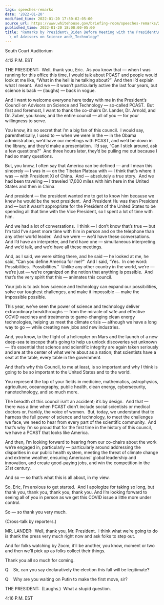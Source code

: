 ```yaml
---
tags: speeches-remarks
date: '2022-01-20'
modified_time: 2022-01-20 17:50:02-05:00
source_url: https://www.whitehouse.gov/briefing-room/speeches-remarks/2022/01/20/remarks-by-president-biden-before-meeting-with-the-presidents-council-of-advisors-on-science-and-technology/
published_time: 2022-01-20 18:00:00-05:00
title: "Remarks by President\_Biden Before Meeting with the President\u2019s Council\
  \ of Advisors on Science and\_Technology"
---
```

 
South Court Auditorium

4:12 P.M. EST

THE PRESIDENT:  Well, thank you, Eric.  As you know that — when I was
running for this office this time, I would talk about PCAST and people
would look at me like, “What in the hell is he talking about?”  And then
I’d explain what I meant.  And we — it wasn’t particularly active the
last four years, but science is back — (laughs) — back in vogue.

And I want to welcome everyone here today with me in the President’s
Council on Advisors on Science and Technology — so-called PCAST.  But
first and foremost, I want to thank the co-chairs Dr. Lander, Dr.
Arnold, and Dr. Zuber, you know, and the entire council — all of you —
for your willingness to serve.

You know, it’s no secret that I’m a big fan of this council.  I would
say, parenthetically, I used to — when we were in the — in the Obama
administration, we’d have our meetings with PCAST, and we’d be down in
the library, and they’d make a presentation.  I’d say, “Can I stick
around, ask a few questions?”  And three hours later, they’d be pulling
me out because I had so many questions.

But, you know, I often say that America can be defined — and I mean this
sincerely — I was in — on the Tibetan Plateau with — I think that’s
where it was — with President Xi of China.  And — absolutely a true
story.  And we had been traveling — I traveled 17,000 miles with him
here in the United States and then in China. 

And president — the president wanted me to get to know him because we
knew he would be the next president.  And President Hu was then
President and — but it wasn’t appropriate for the President of the
United States to be spending all that time with the Vice President, so I
spent a lot of time with him. 

And we had a lot of conversations.  I think — I don’t know that’s true —
but I’m told I’ve spent more time with him in person and on the
telephone than any other world leader.  And we were — we’d have these
conversations.  And I’d have an interpreter, and he’d have one —
simultaneous interpreting.  And we’d talk, and we’d have all these
meetings. 

And, as I said, we were sitting there, and he said — he looked at me, he
said, “Can you define America for me?”  And I said, “Yes.  In one word:
Possibilities.  Possibilities.”  Unlike any other country in the world,
we’re — we’re just — we’re organized on the notion that anything is
possible.  And that’s the very spirit that this — animates this council.

Your job is to ask how science and technology can expand our
possibilities, solve our toughest challenges, and make it impossible —
make the impossible possible.

This year, we’ve seen the power of science and technology deliver
extraordinary breakthroughs — from the miracle of safe and effective
COVID vaccines and treatments to game-changing clean energy
technologies, helping us meet the climate crisis — although we have a
long way to go — while creating new jobs and new industries.

And, you know, to the flight of a helicopter on Mars and the launch of a
new deep-sea telescope that’s going to help us unlock discoveries yet
unknown — it’s essential that science and scientific integrity are again
taken seriously and are at the center of what we’re about as a nation;
that scientists have a seat at the table, every table in the
government. 

And that’s why this Council, to me at least, is so important and why I
think is going to be so important to the United States and to the world.

You represent the top of your fields in medicine, mathematics,
astrophysics, agriculture, oceanography, public health, clean energy,
cybersecurity, nanotechnology, and so much more.

The breadth of this council isn’t an accident; it’s by design.  And that
— there was a time when PCAST didn’t include social scientists or
medical doctors or, frankly, the voice of women.  But, today, we
understand that to harness the full power of science and technology, to
meet the challenges we face, we need to hear from every part of the
scientific community.  And that’s why I’m so proud that for the first
time in the history of this council, we have a PCAST that looks like
America. 

And then, I’m looking forward to hearing from our co-chairs about the
work we’re engaged in, particularly — particularly around addressing the
disparities in our public health system, meeting the threat of climate
change and extreme weather, ensuring Americans’ global leadership and
innovation, and create good-paying jobs, and win the competition in the
21st century.

And so — so that’s what this is all about, in my view. 

So, Eric, I’m anxious to get started.  And I apologize for taking so
long, but thank you, thank you, thank you, thank you. And I’m looking
forward to seeing all of you in person as we get this COVID issue a
little more under control. 

So — so thank you very much.

(Cross-talk by reporters.)

MR. LANDER:  Well, thank you, Mr. President.  I think what we’re going
to do is thank the press very much right now and ask folks to step out. 

And for folks watching by Zoom, it’ll be another, you know, moment or
two and then we’ll pick up as folks collect their things. 

Thank you all so much for coming.

Q    Sir, can you say declaratively the election this fall will be
legitimate?

Q    Why are you waiting on Putin to make the first move, sir?

THE PRESIDENT:  (Laughs.)  What a stupid question.

4:16 P.M. EST
